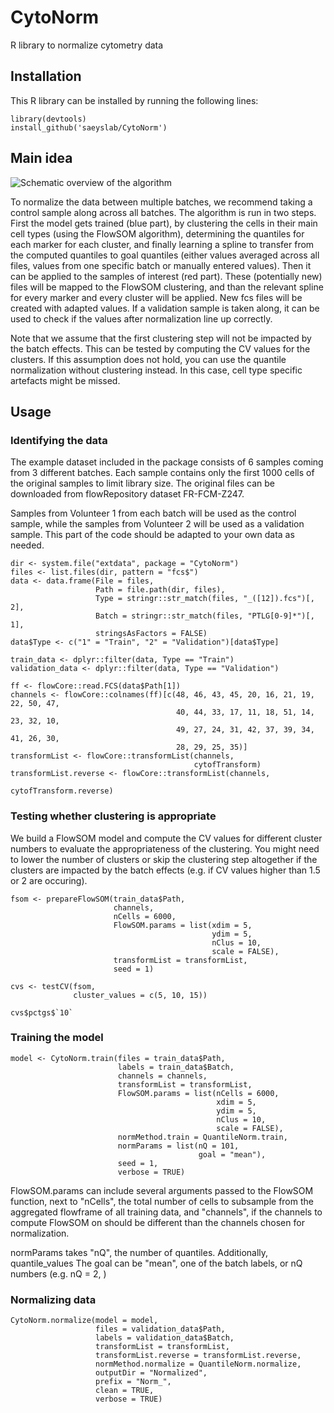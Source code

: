 # CytoNorm
R library to normalize cytometry data

## Installation

This R library can be installed by running the following lines:

```{r}
library(devtools)
install_github('saeyslab/CytoNorm')
```

## Main idea

![Schematic overview of the algorithm](http://saeyslab.github.com/CytoNorm/man/figures/algorithm_overview.png)

To normalize the data between multiple batches, we recommend taking a control sample along across all batches.
The algorithm is run in two steps. First the model gets trained (blue part), by clustering the cells in their main cell types (using the FlowSOM algorithm), determining the quantiles for each marker for each cluster, and finally learning a spline to transfer from the computed quantiles to goal quantiles (either values averaged across all files, values from one specific batch or manually entered values). Then it can be applied to the samples of interest (red part). These (potentially new) files will be mapped to the FlowSOM clustering, and than the relevant spline for every marker and every cluster will be applied. New fcs files will be created with adapted values. If a validation sample is taken along, it can be used to check if the values after normalization line up correctly.

Note that we assume that the first clustering step will not be impacted by the batch effects. This can be tested by computing the CV values for the clusters. If this assumption does not hold, you can use the quantile normalization without clustering instead. In this case, cell type specific artefacts might be missed.

## Usage

### Identifying the data

The example dataset included in the package consists of 6 samples coming from 3 different batches. Each sample contains only the first 1000 cells of the original samples to limit library size. The original files can be downloaded from flowRepository dataset FR-FCM-Z247.

Samples from Volunteer 1 from each batch will be used as the control sample, while the samples from Volunteer 2 will be used as a validation sample. This part of the code should be adapted to your own data as needed.

```{r}
dir <- system.file("extdata", package = "CytoNorm")
files <- list.files(dir, pattern = "fcs$")
data <- data.frame(File = files,
                   Path = file.path(dir, files),
                   Type = stringr::str_match(files, "_([12]).fcs")[, 2],
                   Batch = stringr::str_match(files, "PTLG[0-9]*")[, 1],
                   stringsAsFactors = FALSE)
data$Type <- c("1" = "Train", "2" = "Validation")[data$Type]

train_data <- dplyr::filter(data, Type == "Train")
validation_data <- dplyr::filter(data, Type == "Validation")

ff <- flowCore::read.FCS(data$Path[1])
channels <- flowCore::colnames(ff)[c(48, 46, 43, 45, 20, 16, 21, 19, 22, 50, 47,
                                     40, 44, 33, 17, 11, 18, 51, 14, 23, 32, 10,
                                     49, 27, 24, 31, 42, 37, 39, 34, 41, 26, 30, 
                                     28, 29, 25, 35)]
transformList <- flowCore::transformList(channels,
                                         cytofTransform)
transformList.reverse <- flowCore::transformList(channels,
                                                 cytofTransform.reverse)
```

### Testing whether clustering is appropriate

We build a FlowSOM model and compute the CV values for different cluster numbers to evaluate the appropriateness of the clustering. You might need to lower the number of clusters or skip the clustering step altogether if the clusters are impacted by the batch effects (e.g. if CV values higher than 1.5 or 2 are occuring).

```{r}
fsom <- prepareFlowSOM(train_data$Path,
                       channels,
                       nCells = 6000,
                       FlowSOM.params = list(xdim = 5,
                                             ydim = 5,
                                             nClus = 10,
                                             scale = FALSE),
                       transformList = transformList,
                       seed = 1)
                       
cvs <- testCV(fsom,
              cluster_values = c(5, 10, 15)) 
              
cvs$pctgs$`10`
```

### Training the model

```{r}
model <- CytoNorm.train(files = train_data$Path,
                        labels = train_data$Batch,
                        channels = channels,
                        transformList = transformList,
                        FlowSOM.params = list(nCells = 6000, 
                                              xdim = 5,
                                              ydim = 5,
                                              nClus = 10,
                                              scale = FALSE),
                        normMethod.train = QuantileNorm.train,
                        normParams = list(nQ = 101,
                                          goal = "mean"),
                        seed = 1,
                        verbose = TRUE)
```

FlowSOM.params can include several arguments passed to the FlowSOM function, next to "nCells", the total number of cells to subsample from the aggregated flowframe of all training data, and "channels", if the channels to compute FlowSOM on should be different than the channels chosen for normalization.

normParams takes "nQ", the number of quantiles. Additionally, quantile_values
The goal can be "mean", one of the batch labels, or nQ numbers (e.g. nQ = 2, )

### Normalizing data

```{r}
CytoNorm.normalize(model = model,
                   files = validation_data$Path,
                   labels = validation_data$Batch,
                   transformList = transformList,
                   transformList.reverse = transformList.reverse,
                   normMethod.normalize = QuantileNorm.normalize,
                   outputDir = "Normalized",
                   prefix = "Norm_",
                   clean = TRUE,
                   verbose = TRUE)
```
